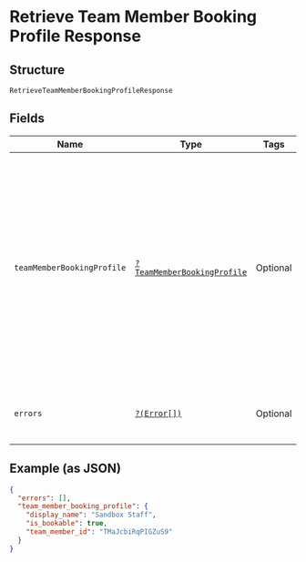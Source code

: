 
# Retrieve Team Member Booking Profile Response

## Structure

`RetrieveTeamMemberBookingProfileResponse`

## Fields

| Name | Type | Tags | Description | Getter | Setter |
|  --- | --- | --- | --- | --- | --- |
| `teamMemberBookingProfile` | [`?TeamMemberBookingProfile`](/doc/models/team-member-booking-profile.md) | Optional | The booking profile of a seller's team member, including the team member's ID, display name, description and whether the team member can be booked as a service provider. | getTeamMemberBookingProfile(): ?TeamMemberBookingProfile | setTeamMemberBookingProfile(?TeamMemberBookingProfile teamMemberBookingProfile): void |
| `errors` | [`?(Error[])`](/doc/models/error.md) | Optional | Any errors that occurred during the request. | getErrors(): ?array | setErrors(?array errors): void |

## Example (as JSON)

```json
{
  "errors": [],
  "team_member_booking_profile": {
    "display_name": "Sandbox Staff",
    "is_bookable": true,
    "team_member_id": "TMaJcbiRqPIGZuS9"
  }
}
```

